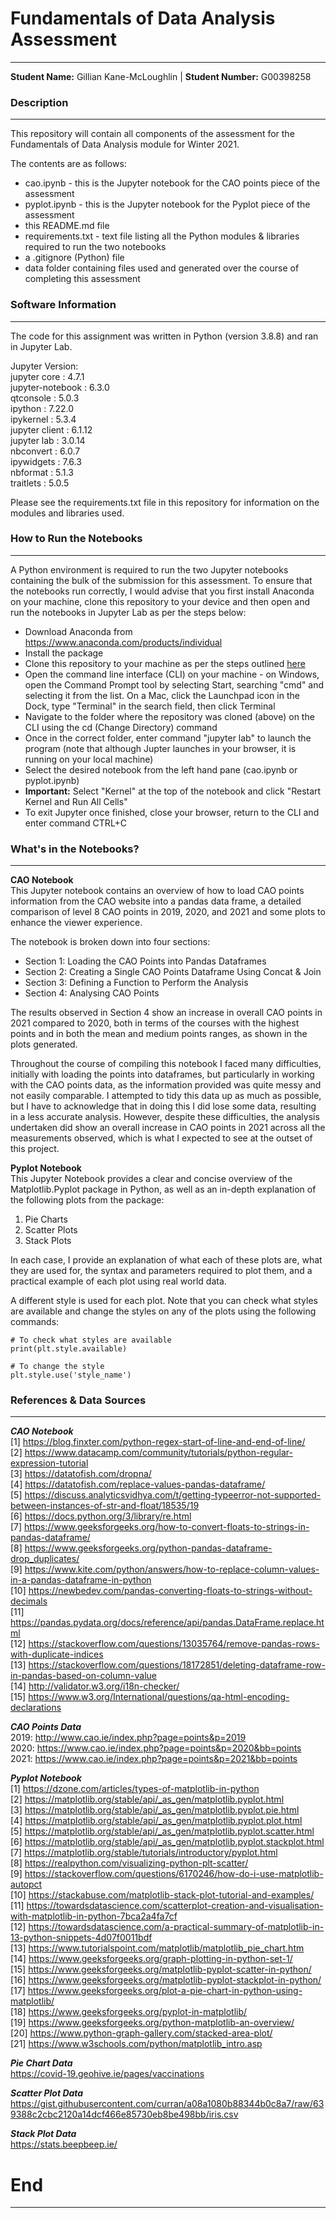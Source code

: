 # Fundamentals of Data Analysis Assessment  
***  
**Student Name:** Gillian Kane-McLoughlin  | **Student Number:** G00398258  


### Description  
***
This repository will contain all components of the assessment for the Fundamentals of Data Analysis module for Winter 2021.  

The contents are as follows:  
- cao.ipynb - this is the Jupyter notebook for the CAO points piece of the assessment  
- pyplot.ipynb - this is the Jupyter notebook for the Pyplot piece of the assessment  
- this README.md file  
- requirements.txt - text file listing all the Python modules & libraries required to run the two notebooks  
- a .gitignore (Python) file  
- data folder containing files used and generated over the course of completing this assessment  


### Software Information
***
The code for this assignment was written in Python (version 3.8.8) and ran in Jupyter Lab.    

Jupyter Version:  
jupyter core : 4.7.1  
jupyter-notebook : 6.3.0  
qtconsole : 5.0.3  
ipython : 7.22.0  
ipykernel : 5.3.4  
jupyter client : 6.1.12  
jupyter lab : 3.0.14  
nbconvert : 6.0.7  
ipywidgets : 7.6.3  
nbformat : 5.1.3  
traitlets : 5.0.5   

Please see the requirements.txt file in this repository for information on the modules and libraries used.  


### How to Run the Notebooks 
***
A Python environment is required to run the two Jupyter notebooks containing the bulk of the submission for this assessment. To ensure that the notebooks run correctly, I would advise that you first install Anaconda on your machine, clone this repository to your device and then open and run the notebooks in Jupyter Lab as per the steps below:  
- Download Anaconda from https://www.anaconda.com/products/individual  
- Install the package  
- Clone this repository to your machine as per the steps outlined [here](https://docs.github.com/en/repositories/creating-and-managing-repositories/cloning-a-repository)    
- Open the command line interface (CLI) on your machine - on Windows, open the Command Prompt tool by selecting Start, searching "cmd" and selecting it from the list. On a Mac, click the Launchpad icon in the Dock, type "Terminal" in the search field, then click Terminal  
- Navigate to the folder where the repository was cloned (above) on the CLI using the cd (Change Directory) command  
- Once in the correct folder, enter command "jupyter lab" to launch the program (note that although Jupter launches in your browser, it is running on your local machine)  
- Select the desired notebook from the left hand pane (cao.ipynb or pyplot.ipynb)  
- **Important:** Select "Kernel" at the top of the notebook and click "Restart Kernel and Run All Cells"  
- To exit Jupyter once finished, close your browser, return to the CLI and enter command CTRL+C  


### What's in the Notebooks? 
***
**CAO Notebook**  
This Jupyter notebook contains an overview of how to load CAO points information from the CAO website into a pandas data frame, a detailed comparison of level 8 CAO points in 2019, 2020, and 2021 and some plots to enhance the viewer experience.    

The notebook is broken down into four sections:  
- Section 1: Loading the CAO Points into Pandas Dataframes  
- Section 2: Creating a Single CAO Points Dataframe Using Concat & Join  
- Section 3: Defining a Function to Perform the Analysis  
- Section 4: Analysing CAO Points  

The results observed in Section 4 show an increase in overall CAO points in 2021 compared to 2020, both in terms of the courses with the highest points and in both the mean and medium points ranges, as shown in the plots generated.  

Throughout the course of compiling this notebook I faced many difficulties, initially with loading the points into dataframes, but particularly in working with the CAO points data, as the information provided was quite messy and not easily comparable. I attempted to tidy this data up as much as possible, but I have to acknowledge that in doing this I did lose some data, resulting in a less accurate analysis. However, despite these difficulties, the analysis undertaken did show an overall increase in CAO points in 2021 across all the measurements observed, which is what I expected to see at the outset of this project.  

**Pyplot Notebook**  
This Jupyter Notebook provides a clear and concise overview of the Matplotlib.Pyplot package in Python, as well as an in-depth explanation of the following plots from the package:    
1. Pie Charts  
2. Scatter Plots  
3. Stack Plots  

In each case, I provide an explanation of what each of these plots are, what they are used for, the syntax and parameters required to plot them, and a practical example of each plot using real world data.  

A different style is used for each plot. Note that you can check what styles are available and change the styles on any of the plots using the following commands: 

``# To check what styles are available``  
``print(plt.style.available)``  

``# To change the style``  
``plt.style.use('style_name')``  

### References & Data Sources  
***
**_CAO Notebook_**  
[1] https://blog.finxter.com/python-regex-start-of-line-and-end-of-line/  
[2] https://www.datacamp.com/community/tutorials/python-regular-expression-tutorial  
[3] https://datatofish.com/dropna/  
[4] https://datatofish.com/replace-values-pandas-dataframe/  
[5] https://discuss.analyticsvidhya.com/t/getting-typeerror-not-supported-between-instances-of-str-and-float/18535/19  
[6] https://docs.python.org/3/library/re.html  
[7] https://www.geeksforgeeks.org/how-to-convert-floats-to-strings-in-pandas-dataframe/  
[8] https://www.geeksforgeeks.org/python-pandas-dataframe-drop_duplicates/  
[9] https://www.kite.com/python/answers/how-to-replace-column-values-in-a-pandas-dataframe-in-python  
[10] https://newbedev.com/pandas-converting-floats-to-strings-without-decimals  
[11] https://pandas.pydata.org/docs/reference/api/pandas.DataFrame.replace.html  
[12] https://stackoverflow.com/questions/13035764/remove-pandas-rows-with-duplicate-indices  
[13] https://stackoverflow.com/questions/18172851/deleting-dataframe-row-in-pandas-based-on-column-value  
[14] http://validator.w3.org/i18n-checker/  
[15] https://www.w3.org/International/questions/qa-html-encoding-declarations  

_**CAO Points Data**_  
2019: http://www.cao.ie/index.php?page=points&p=2019  
2020: https://www.cao.ie/index.php?page=points&p=2020&bb=points  
2021: https://www.cao.ie/index.php?page=points&p=2021&bb=points  

**_Pyplot Notebook_**  
[1] https://dzone.com/articles/types-of-matplotlib-in-python  
[2] https://matplotlib.org/stable/api/_as_gen/matplotlib.pyplot.html  
[3] https://matplotlib.org/stable/api/_as_gen/matplotlib.pyplot.pie.html  
[4] https://matplotlib.org/stable/api/_as_gen/matplotlib.pyplot.plot.html    
[5] https://matplotlib.org/stable/api/_as_gen/matplotlib.pyplot.scatter.html  
[6] https://matplotlib.org/stable/api/_as_gen/matplotlib.pyplot.stackplot.html  
[7] https://matplotlib.org/stable/tutorials/introductory/pyplot.html  
[8] https://realpython.com/visualizing-python-plt-scatter/  
[9] https://stackoverflow.com/questions/6170246/how-do-i-use-matplotlib-autopct  
[10] https://stackabuse.com/matplotlib-stack-plot-tutorial-and-examples/  
[11] https://towardsdatascience.com/scatterplot-creation-and-visualisation-with-matplotlib-in-python-7bca2a4fa7cf  
[12] https://towardsdatascience.com/a-practical-summary-of-matplotlib-in-13-python-snippets-4d07f0011bdf  
[13] https://www.tutorialspoint.com/matplotlib/matplotlib_pie_chart.htm  
[14] https://www.geeksforgeeks.org/graph-plotting-in-python-set-1/  
[15] https://www.geeksforgeeks.org/matplotlib-pyplot-scatter-in-python/  
[16] https://www.geeksforgeeks.org/matplotlib-pyplot-stackplot-in-python/  
[17] https://www.geeksforgeeks.org/plot-a-pie-chart-in-python-using-matplotlib/  
[18] https://www.geeksforgeeks.org/pyplot-in-matplotlib/  
[19] https://www.geeksforgeeks.org/python-matplotlib-an-overview/  
[20] https://www.python-graph-gallery.com/stacked-area-plot/  
[21] https://www.w3schools.com/python/matplotlib_intro.asp  

_**Pie Chart Data**_  
https://covid-19.geohive.ie/pages/vaccinations  

_**Scatter Plot Data**_  
https://gist.githubusercontent.com/curran/a08a1080b88344b0c8a7/raw/639388c2cbc2120a14dcf466e85730eb8be498bb/iris.csv  

_**Stack Plot Data**_  
https://stats.beepbeep.ie/  

# End  
***